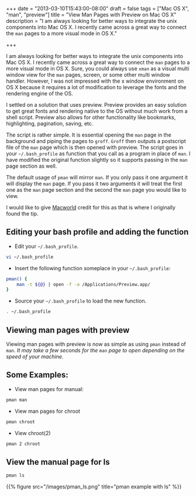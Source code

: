 +++
date = "2013-03-10T15:43:00-08:00"
draft = false
tags = ["Mac OS X", "man", "preview"]
title = "View Man Pages with Preview on Mac OS X"
description = "I am always looking for better ways to integrate the unix components into Mac OS X. I recently came across a great way to connect the `man` pages to a more visual mode in OS X."

+++

I am always looking for better ways to integrate the unix components into Mac OS X. I recently came across a great way to connect the `man` pages to a more visual mode in OS X. Sure, you could always use `xman` as a visual multi window view for the `man` pages, screen, or some other multi window handler. However, I was not impressed with the x window environment on OS X because it requires a lot of modification to leverage the fonts and the rendering engine of the OS.

I settled on a solution that uses preview. Preview provides an easy solution to get great fonts and rendering native to the OS without much work from a shell script. Preview also allows for other functionality like bookmarks, highlighting, pagination, saving, etc.


The script is rather simple. It is essential opening the `man` page in the background and piping the pages to `groff`. `Groff` then outputs a postscript file of the `man` page which is then opened with preview. The script goes in your `~/.bash_profile` as function that you call as a program in place of `man`. I have modified the original function slightly so it supports passing in the `man` page section as well.

The default usage of `pman` will mirror `man`. If you only pass it one argument it will display the `man` page. If you pass it two arguments it will treat the first one as the `man` page section and the second the `man` page you would like to view.

I would like to give [Macworld](http://www.macworld.com/article/1054155/manpages.html "Open Unix manual pages in OS X 10.4's Preview") credit for this as that is where I originally found the tip.

## Editing your bash profile and adding the function
- Edit your `~/.bash_profile`.

```sh
vi ~/.bash_profile
```

- Insert the following function someplace in your `~/.bash_profile`:

```sh
pman() {
    man -t ${@} | open -f -a /Applications/Preview.app/
}
```

- Source your `~/.bash_profile` to load the new function.

```sh
. ~/.bash_profile
```

## Viewing man pages with preview
Viewing man pages with preview is now as simple as using `pman` instead of `man`. _It may take a few seconds for the `man` page to open depending on the speed of your machine._

## Some Examples:

- View man pages for manual:
```sh
pman man
```

- View man pages for chroot
```sh
pman chroot
```

- View chroot(2)
```sh
pman 2 chroot
```

## View the manual page for ls
```sh
pman ls
```

{{% figure src="/images/pman_ls.png" title="pman example with ls" %}}
